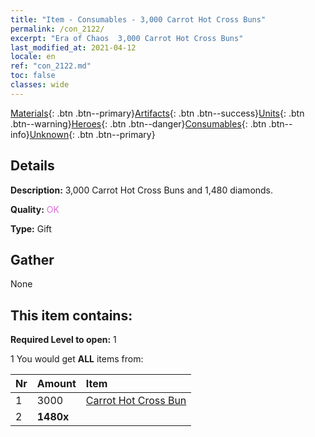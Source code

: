 ```yaml
---
title: "Item - Consumables - 3,000 Carrot Hot Cross Buns"
permalink: /con_2122/
excerpt: "Era of Chaos  3,000 Carrot Hot Cross Buns"
last_modified_at: 2021-04-12
locale: en
ref: "con_2122.md"
toc: false
classes: wide
---
```

 [Materials](/){: .btn .btn--primary}[Artifacts](/Artifacts/){: .btn .btn--success}[Units](/Units/){: .btn .btn--warning}[Heroes](/Heroes/){: .btn .btn--danger}[Consumables](/Consumables/){: .btn .btn--info}[Unknown](/Unknown/){: .btn .btn--primary}

## Details
 **Description:** 3,000 Carrot Hot Cross Buns and 1,480 diamonds.

 **Quality:** <span style="color: #DA70D6">OK</span>

 **Type:** Gift

## Gather

  None

## This item contains:

 **Required Level to open:** 1

 1 You would get **ALL** items  from:

  | Nr | Amount |     Item    |
  |:---|:-------|:------------|
  | 1 | 3000 | [Carrot Hot Cross Bun](/Items/con_2119/) | 
  | 2 |  **1480x** | <i class="fas fa-gem"/> |  | 
